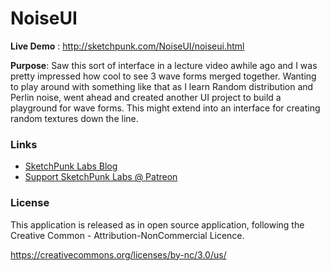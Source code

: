 # NoiseUI

**Live Demo** :
http://sketchpunk.com/NoiseUI/noiseui.html

**Purpose**:
Saw this sort of interface in a lecture video awhile ago and I was pretty impressed how cool to see 3 wave forms merged together. Wanting to play around with something like that as I learn Random distribution and Perlin noise, went ahead and created another UI project to build a playground for wave forms. This might extend into an interface for creating random textures down the line.

### Links
* [SketchPunk Labs Blog](http://sketchpunklabs.tumblr.com/)
* [Support SketchPunk Labs @ Patreon](https://www.patreon.com/sketchpunk)

### License
This application is released as in open source application, following the Creative Common - Attribution-NonCommercial Licence.

https://creativecommons.org/licenses/by-nc/3.0/us/
